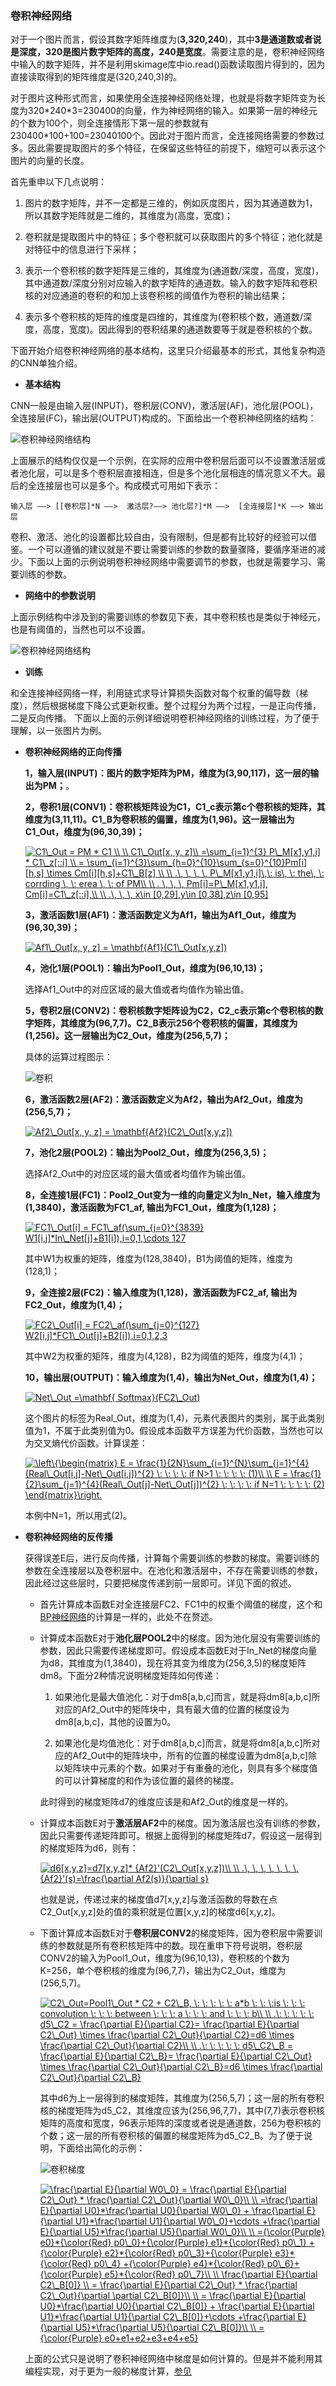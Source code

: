 ### 卷积神经网络

对于一个图片而言，假设其数字矩阵维度为(**3,320,240**)，其中**3是通道数或者说是深度，320是图片数字矩阵的高度，240是宽度**。需要注意的是，卷积神经网络中输入的数字矩阵，并不是利用skimage库中io.read()函数读取图片得到的，因为直接读取得到的矩阵维度是(320,240,3)的。

对于图片这种形式而言，如果使用全连接神经网络处理，也就是将数字矩阵变为长度为320\*240\*3=230400的向量，作为神经网络的输入。如果第一层的神经元的个数为100个，则全连接情形下第一层的参数就有230400\*100+100=23040100个。因此对于图片而言，全连接网络需要的参数过多。因此需要提取图片的多个特征，在保留这些特征的前提下，缩短可以表示这个图片的向量的长度。

首先重申以下几点说明：

   1. 图片的数字矩阵，并不一定都是三维的，例如灰度图片，因为其通道数为1，所以其数字矩阵就是二维的，其维度为(高度，宽度)；
  
   2. 卷积就是提取图片中的特征；多个卷积就可以获取图片的多个特征；池化就是对特征中的信息进行下采样；
   
   3. 表示一个卷积核的数字矩阵是三维的，其维度为(通道数/深度，高度，宽度)，其中通道数/深度分别对应输入的数字矩阵的通道数。输入的数字矩阵和卷积核的对应通道的卷积的和加上该卷积核的阈值作为卷积的输出结果；
   
   4. 表示多个卷积核的矩阵的维度是四维的，其维度为(卷积核个数，通道数/深度，高度，宽度)。因此得到的卷积结果的通道数要等于就是卷积核的个数。

下面开始介绍卷积神经网络的基本结构，这里只介绍最基本的形式，其他复杂构造的CNN单独介绍。



* **基本结构**

CNN一般是由输入层(INPUT)，卷积层(CONV)，激活层(AF)，池化层(POOL)，全连接层(FC)，输出层(OUTPUT)构成的。下面给出一个卷积神经网络的结构：
   
![卷积神经网络结构](https://github.com/Anfany/Machine-Learning-for-Beginner-by-Python3/blob/master/CNN/Cnn/cnn_s.png)
   

上面展示的结构仅仅是一个示例，在实际的应用中卷积层后面可以不设置激活层或者池化层，可以是多个卷积层直接相连，但是多个池化层相连的情况意义不大。最后的全连接层也可以是多个。构成模式可用如下表示：
```
输入层 ——> [[卷积层]*N ——>  激活层?——> 池化层?]*M ——>  [全连接层]*K ——> 输出层
```
卷积、激活、池化的设置都比较自由，没有限制，但是都有比较好的经验可以借鉴。一个可以遵循的建议就是不要让需要训练的参数的数量骤降，要循序渐进的减少。下面以上面的示例说明卷积神经网络中需要调节的参数，也就是需要学习、需要训练的参数。
   
* **网络中的参数说明**   

上面示例结构中涉及到的需要训练的参数见下表，其中卷积核也是类似于神经元，也是有阈值的，当然也可以不设置。

![卷积神经网络结构](https://github.com/Anfany/Machine-Learning-for-Beginner-by-Python3/blob/master/CNN/Cnn/cnn_papng.png)
   
* **训练**      

和全连接神经网络一样，利用链式求导计算损失函数对每个权重的偏导数（梯度），然后根据梯度下降公式更新权重。整个过程分为两个过程，一是正向传播，二是反向传播。 下面以上面的示例详细说明卷积神经网络的训练过程，为了便于理解，以一张图片为例。
  

   + **卷积神经网络的正向传播**
     
     **1，输入层(INPUT)：图片的数字矩阵为PM，维度为(3,90,117)，这一层的输出为PM；**。
     
     **2，卷积1层(CONV1)：卷积核矩阵设为C1，C1_c表示第c个卷积核的矩阵，其维度为(3,11,11)。C1_B为卷积核的偏置，维度为(1,96)。这一层输出为C1_Out，维度为(96,30,39)；**
     
        <a href="https://www.codecogs.com/eqnedit.php?latex=C1\_Out&space;=&space;PM&space;*&space;C1&space;\\&space;\\&space;C1\_Out[x,&space;y,&space;z]\\&space;=\sum_{i=1}^{3}&space;P\_M[x1,y1,i]&space;*&space;C1\_z[::i]&space;\\&space;=&space;\sum_{i=1}^{3}\sum_{h=0}^{10}\sum_{s=0}^{10}Pm[i][h,s]&space;\times&space;Cm[i][h,s]&plus;C1\_B[z]&space;\\&space;\\&space;.\,&space;\,&space;\,&space;\,&space;P\_M[x1,y1,i]\,\:&space;is\,&space;\:&space;the\,&space;\:&space;corrding&space;\,&space;\:&space;erea&space;\,&space;\:&space;of&space;PM\\&space;\\&space;.&space;\,&space;\,&space;\,&space;Pm[i]=P\_M[x1,y1,i],&space;Cm[i]=C1\_z[::i],\\&space;\\&space;.\,&space;\,&space;\,&space;x\in&space;[0,29],y\in&space;[0,38],z\in&space;[0,95]" target="_blank"><img src="https://latex.codecogs.com/gif.latex?C1\_Out&space;=&space;PM&space;*&space;C1&space;\\&space;\\&space;C1\_Out[x,&space;y,&space;z]\\&space;=\sum_{i=1}^{3}&space;P\_M[x1,y1,i]&space;*&space;C1\_z[::i]&space;\\&space;=&space;\sum_{i=1}^{3}\sum_{h=0}^{10}\sum_{s=0}^{10}Pm[i][h,s]&space;\times&space;Cm[i][h,s]&plus;C1\_B[z]&space;\\&space;\\&space;.\,&space;\,&space;\,&space;\,&space;P\_M[x1,y1,i]\,\:&space;is\,&space;\:&space;the\,&space;\:&space;corrding&space;\,&space;\:&space;erea&space;\,&space;\:&space;of&space;PM\\&space;\\&space;.&space;\,&space;\,&space;\,&space;Pm[i]=P\_M[x1,y1,i],&space;Cm[i]=C1\_z[::i],\\&space;\\&space;.\,&space;\,&space;\,&space;x\in&space;[0,29],y\in&space;[0,38],z\in&space;[0,95]" title="C1\_Out = PM * C1 \\ \\ C1\_Out[x, y, z]\\ =\sum_{i=1}^{3} P\_M[x1,y1,i] * C1\_z[::i] \\ = \sum_{i=1}^{3}\sum_{h=0}^{10}\sum_{s=0}^{10}Pm[i][h,s] \times Cm[i][h,s]+C1\_B[z] \\ \\ .\, \, \, \, P\_M[x1,y1,i]\,\: is\, \: the\, \: corrding \, \: erea \, \: of PM\\ \\ . \, \, \, Pm[i]=P\_M[x1,y1,i], Cm[i]=C1\_z[::i],\\ \\ .\, \, \, x\in [0,29],y\in [0,38],z\in [0,95]" /></a>
     
     
     **3，激活函数1层(AF1)：激活函数定义为Af1，输出为Af1_Out，维度为(96,30,39)；**
     
        <a href="https://www.codecogs.com/eqnedit.php?latex=Af1\_Out[x,&space;y,&space;z]&space;=&space;\mathbf{Af1}(C1\_Out[x,y,z])" target="_blank"><img src="https://latex.codecogs.com/gif.latex?Af1\_Out[x,&space;y,&space;z]&space;=&space;\mathbf{Af1}(C1\_Out[x,y,z])" title="Af1\_Out[x, y, z] = \mathbf{Af1}(C1\_Out[x,y,z])" /></a>
     
     **4，池化1层(POOL1)：输出为Pool1_Out，维度为(96,10,13)；**
     
          
        选择Af1_Out中的对应区域的最大值或者均值作为输出值。
     
     
     **5，卷积2层(CONV2)：卷积核数字矩阵设为C2，C2_c表示第c个卷积核的数字矩阵，其维度为(96,7,7)。C2_B表示256个卷积核的偏置，其维度为(1,256)。这一层输出为C2_Out，维度为(256,5,7)；**
     
        具体的运算过程图示：
        
        ![卷积](https://github.com/Anfany/Machine-Learning-for-Beginner-by-Python3/blob/master/CNN/Cnn/cnn_conv.png)
   
     **6，激活函数2层(AF2)：激活函数定义为Af2，输出为Af2_Out，维度为(256,5,7)；**
     
        <a href="https://www.codecogs.com/eqnedit.php?latex=Af2\_Out[x,&space;y,&space;z]&space;=&space;\mathbf{Af2}(C2\_Out[x,y,z])" target="_blank"><img src="https://latex.codecogs.com/gif.latex?Af2\_Out[x,&space;y,&space;z]&space;=&space;\mathbf{Af2}(C2\_Out[x,y,z])" title="Af2\_Out[x, y, z] = \mathbf{Af2}(C2\_Out[x,y,z])" /></a>
     
     **7，池化2层(POOL2)：输出为Pool2_Out，维度为(256,3,5)；**
     
        选择Af2_Out中的对应区域的最大值或者均值作为输出值。
     
     **8，全连接1层(FC1)：Pool2_Out变为一维的向量定义为In_Net，输入维度为(1,3840)，激活函数为FC1_af, 输出为FC1_Out，维度为(1,128)；**
     
       <a href="https://www.codecogs.com/eqnedit.php?latex=FC1\_Out[i]&space;=&space;FC1\_af(\sum_{j=0}^{3839}&space;W1[i,j]*In\_Net[j]&plus;B1[i]),i=0,1,\cdots&space;127" target="_blank"><img src="https://latex.codecogs.com/gif.latex?FC1\_Out[i]&space;=&space;FC1\_af(\sum_{j=0}^{3839}&space;W1[i,j]*In\_Net[j]&plus;B1[i]),i=0,1,\cdots&space;127" title="FC1\_Out[i] = FC1\_af(\sum_{j=0}^{3839} W1[i,j]*In\_Net[j]+B1[i]),i=0,1,\cdots 127" /></a>
     
       其中W1为权重的矩阵，维度为(128,3840)，B1为阈值的矩阵，维度为(128,1)；
   
     **9，全连接2层(FC2)：输入维度为(1,128)，激活函数为FC2_af, 输出为FC2_Out，维度为(1,4)；**
     
       <a href="https://www.codecogs.com/eqnedit.php?latex=FC2\_Out[i]&space;=&space;FC2\_af(\sum_{j=0}^{127}&space;W2[i,j]*FC1\_Out[j]&plus;B2[i]),i=0,1,2,3" target="_blank"><img src="https://latex.codecogs.com/gif.latex?FC2\_Out[i]&space;=&space;FC2\_af(\sum_{j=0}^{127}&space;W2[i,j]*FC1\_Out[j]&plus;B2[i]),i=0,1,2,3" title="FC2\_Out[i] = FC2\_af(\sum_{j=0}^{127} W2[i,j]*FC1\_Out[j]+B2[i]),i=0,1,2,3" /></a>
   
     
     其中W2为权重的矩阵，维度为(4,128)，B2为阈值的矩阵，维度为(4,1)；
     
     **10，输出层(OUTPUT)：输入维度为(1,4)，输出为Net_Out，维度为(1,4)；**
     
       <a href="https://www.codecogs.com/eqnedit.php?latex=Net\_Out&space;=\mathbf{&space;Softmax}(FC2\_Out)" target="_blank"><img src="https://latex.codecogs.com/gif.latex?Net\_Out&space;=\mathbf{&space;Softmax}(FC2\_Out)" title="Net\_Out =\mathbf{ Softmax}(FC2\_Out)" /></a>
     
       这个图片的标签为Real_Out，维度为(1,4)，元素代表图片的类别，属于此类别值为1，不属于此类别值为0。假设成本函数平方误差为代价函数，当然也可以为交叉熵代价函数。计算误差：
     
      <a href="https://www.codecogs.com/eqnedit.php?latex=\left\{\begin{matrix}&space;E&space;=&space;\frac{1}{2N}\sum_{i=1}^{N}\sum_{j=1}^{4}(Real\_Out[i,j]-Net\_Out[i,j])^{2}&space;\:&space;\:&space;\:&space;\:&space;if&space;N>1&space;\:&space;\:&space;\:&space;\:&space;(1)\\&space;\\&space;E&space;=&space;\frac{1}{2}\sum_{j=1}^{4}(Real\_Out[j]-Net\_Out[j])^{2}&space;\:&space;\:&space;\:&space;\:&space;if&space;N=1&space;\:&space;\:&space;\:&space;\:&space;(2)&space;\end{matrix}\right." target="_blank"><img src="https://latex.codecogs.com/gif.latex?\left\{\begin{matrix}&space;E&space;=&space;\frac{1}{2N}\sum_{i=1}^{N}\sum_{j=1}^{4}(Real\_Out[i,j]-Net\_Out[i,j])^{2}&space;\:&space;\:&space;\:&space;\:&space;if&space;N>1&space;\:&space;\:&space;\:&space;\:&space;(1)\\&space;\\&space;E&space;=&space;\frac{1}{2}\sum_{j=1}^{4}(Real\_Out[j]-Net\_Out[j])^{2}&space;\:&space;\:&space;\:&space;\:&space;if&space;N=1&space;\:&space;\:&space;\:&space;\:&space;(2)&space;\end{matrix}\right." title="\left\{\begin{matrix} E = \frac{1}{2N}\sum_{i=1}^{N}\sum_{j=1}^{4}(Real\_Out[i,j]-Net\_Out[i,j])^{2} \: \: \: \: if N>1 \: \: \: \: (1)\\ \\ E = \frac{1}{2}\sum_{j=1}^{4}(Real\_Out[j]-Net\_Out[j])^{2} \: \: \: \: if N=1 \: \: \: \: (2) \end{matrix}\right." /></a>
     
     本例中N=1，所以用式(2)。
     
    
   +  **卷积神经网络的反传播**
     
      获得误差E后，进行反向传播，计算每个需要训练的参数的梯度。需要训练的参数在全连接层以及卷积层中。在池化和激活层中，不存在需要训练的参数，因此经过这些层时，只要把梯度传递到前一层即可。详见下面的叙述。
     
         + 首先计算成本函数E对全连接层FC2、FC1中的权重个阈值的梯度，这个和[BP神经网络](https://github.com/Anfany/Machine-Learning-for-Beginner-by-Python3/blob/master/BPNN/readme.md)的计算是一样的，此处不在赘述。
      
         + 计算成本函数E对于**池化层POOL2**中的梯度。因为池化层没有需要训练的参数，因此只需要传递梯度即可。假设成本函数E对于In_Net的梯度向量为d8，其维度为(1,3840)，现在将其变为维度为(256,3,5)的梯度矩阵dm8。下面分2种情况说明梯度矩阵如何传递：
           
             1. 如果池化是最大值池化：对于dm8[a,b,c]而言，就是将dm8[a,b,c]所对应的Af2_Out中的矩阵块中，具有最大值的位置的梯度设为dm8[a,b,c]，其他的设置为0。
             
             2. 如果池化是均值池化：对于dm8[a,b,c]而言，就是将dm8[a,b,c]所对应的Af2_Out中的矩阵块中，所有的位置的梯度设置为dm8[a,b,c]除以矩阵块中元素的个数。如果对于有重叠的池化，则具有多个梯度值的可以计算梯度的和作为该位置的最终的梯度。
             
            此时得到的梯度矩阵d7的维度应该是和Af2_Out的维度是一样的。
             
         
        +  计算成本函数E对于**激活层AF2**中的梯度。因为激活层也没有训练的参数，因此只需要传递矩阵即可。根据上面得到的梯度矩阵d7，假设这一层得到的梯度矩阵为d6，则有：
            
            <a href="https://www.codecogs.com/eqnedit.php?latex=d6[x,y,z]=d7[x,y,z]*&space;{Af2}'(C2\_Out[x,y,z])\\&space;\\&space;.\,&space;\,&space;\,&space;\,&space;\,&space;\,&space;\,&space;{Af2}'(s)=\frac{\partial&space;Af2(s)}{\partial&space;s}" target="_blank"><img src="https://latex.codecogs.com/gif.latex?d6[x,y,z]=d7[x,y,z]*&space;{Af2}'(C2\_Out[x,y,z])\\&space;\\&space;.\,&space;\,&space;\,&space;\,&space;\,&space;\,&space;\,&space;{Af2}'(s)=\frac{\partial&space;Af2(s)}{\partial&space;s}" title="d6[x,y,z]=d7[x,y,z]* {Af2}'(C2\_Out[x,y,z])\\ \\ .\, \, \, \, \, \, \, {Af2}'(s)=\frac{\partial Af2(s)}{\partial s}" /></a>
     
            也就是说，传递过来的梯度值d7[x,y,z]与激活函数的导数在点C2_Out[x,y,z]处的值的乘积就是位置[x,y,z]的梯度d6[x,y,z]。
       
       + 下面计算成本函数E对于**卷积层CONV2**的梯度矩阵，因为卷积层中需要训练的参数就是所有卷积核矩阵中的数。现在重申下符号说明，卷积层CONV2的输入为Pool1_Out，维度为(96,10,13)，卷积核的个数为K=256，单个卷积核的维度为(96,7,7)，输出为C2_Out，维度为(256,5,7)。
      
           <a href="https://www.codecogs.com/eqnedit.php?latex=C2\_Out=Pool1\_Out&space;*&space;C2&space;&plus;&space;C2\_B,&space;\:&space;\:&space;\:&space;\:&space;\:&space;a*b&space;\:&space;\:&space;\:is&space;\:&space;\:&space;\:&space;convolution&space;\:&space;\:&space;\:&space;between&space;\:&space;\:&space;\:&space;a&space;\:&space;\:&space;\:&space;and&space;\:&space;\:&space;\:&space;b\\&space;\\&space;.\:&space;\:&space;\:&space;\:&space;\:&space;d5\_C2&space;=&space;\frac{\partial&space;E}{\partial&space;C2}=&space;\frac{\partial&space;E}{\partial&space;C2\_Out}&space;\times&space;\frac{\partial&space;C2\_Out}{\partial&space;C2}=d6&space;\times&space;\frac{\partial&space;C2\_Out}{\partial&space;C2}\\&space;\\&space;.\:&space;\:&space;\:&space;\:&space;\:&space;d5\_C2\_B&space;=&space;\frac{\partial&space;E}{\partial&space;C2\_B}=&space;\frac{\partial&space;E}{\partial&space;C2\_Out}&space;\times&space;\frac{\partial&space;C2\_Out}{\partial&space;C2\_B}=d6&space;\times&space;\frac{\partial&space;C2\_Out}{\partial&space;C2\_B}" target="_blank"><img src="https://latex.codecogs.com/gif.latex?C2\_Out=Pool1\_Out&space;*&space;C2&space;&plus;&space;C2\_B,&space;\:&space;\:&space;\:&space;\:&space;\:&space;a*b&space;\:&space;\:&space;\:is&space;\:&space;\:&space;\:&space;convolution&space;\:&space;\:&space;\:&space;between&space;\:&space;\:&space;\:&space;a&space;\:&space;\:&space;\:&space;and&space;\:&space;\:&space;\:&space;b\\&space;\\&space;.\:&space;\:&space;\:&space;\:&space;\:&space;d5\_C2&space;=&space;\frac{\partial&space;E}{\partial&space;C2}=&space;\frac{\partial&space;E}{\partial&space;C2\_Out}&space;\times&space;\frac{\partial&space;C2\_Out}{\partial&space;C2}=d6&space;\times&space;\frac{\partial&space;C2\_Out}{\partial&space;C2}\\&space;\\&space;.\:&space;\:&space;\:&space;\:&space;\:&space;d5\_C2\_B&space;=&space;\frac{\partial&space;E}{\partial&space;C2\_B}=&space;\frac{\partial&space;E}{\partial&space;C2\_Out}&space;\times&space;\frac{\partial&space;C2\_Out}{\partial&space;C2\_B}=d6&space;\times&space;\frac{\partial&space;C2\_Out}{\partial&space;C2\_B}" title="C2\_Out=Pool1\_Out * C2 + C2\_B, \: \: \: \: \: a*b \: \: \:is \: \: \: convolution \: \: \: between \: \: \: a \: \: \: and \: \: \: b\\ \\ .\: \: \: \: \: d5\_C2 = \frac{\partial E}{\partial C2}= \frac{\partial E}{\partial C2\_Out} \times \frac{\partial C2\_Out}{\partial C2}=d6 \times \frac{\partial C2\_Out}{\partial C2}\\ \\ .\: \: \: \: \: d5\_C2\_B = \frac{\partial E}{\partial C2\_B}= \frac{\partial E}{\partial C2\_Out} \times \frac{\partial C2\_Out}{\partial C2\_B}=d6 \times \frac{\partial C2\_Out}{\partial C2\_B}" /></a>
            
            
            其中d6为上一层得到的梯度矩阵，其维度为(256,5,7)；这一层的所有卷积核的梯度矩阵为d5_C2，其维度应该为(256,96,7,7)，其中(7,7)表示卷积核矩阵的高度和宽度，96表示矩阵的深度或者说是通道数，256为卷积核的个数；这一层的所有卷积核的偏置的梯度矩阵为d5_C2_B。为了便于说明，下面给出简化的示例：
            
            ![卷积梯度](https://github.com/Anfany/Machine-Learning-for-Beginner-by-Python3/blob/master/CNN/Cnn/cnn_d.png)

            <a href="https://www.codecogs.com/eqnedit.php?latex=\frac{\partial&space;E}{\partial&space;W0\_0}&space;=&space;\frac{\partial&space;E}{\partial&space;C2\_Out}&space;*&space;\frac{\partial&space;C2\_Out}{\partial&space;W0\_0}\\&space;\\&space;=\frac{\partial&space;E}{\partial&space;U0}*\frac{\partial&space;U0}{\partial&space;W0\_0}&space;&plus;&space;\frac{\partial&space;E}{\partial&space;U1}*\frac{\partial&space;U1}{\partial&space;W0\_0}&plus;\cdots&space;&plus;\frac{\partial&space;E}{\partial&space;U5}*\frac{\partial&space;U5}{\partial&space;W0\_0}\\&space;\\&space;={\color{Purple}&space;e0}*{\color{Red}&space;p0\_0}&plus;{\color{Purple}&space;e1}*{\color{Red}&space;p0\_1}&space;&plus;{\color{Purple}&space;e2}*{\color{Red}&space;p0\_3}&plus;{\color{Purple}&space;e3}*{\color{Red}&space;p0\_4}&space;&plus;{\color{Purple}&space;e4}*{\color{Red}&space;p0\_6}&plus;{\color{Purple}&space;e5}*{\color{Red}&space;p0\_7}\\&space;\\&space;\frac{\partial&space;E}{\partial&space;C2\_B[0]}&space;\\&space;=&space;\frac{\partial&space;E}{\partial&space;C2\_Out}&space;*&space;\frac{\partial&space;C2\_Out}{\partial&space;\partial&space;C2\_B[0]}\\&space;\\&space;=&space;\frac{\partial&space;E}{\partial&space;U0}*\frac{\partial&space;U0}{\partial&space;C2\_B[0]}&space;&plus;&space;\frac{\partial&space;E}{\partial&space;U1}*\frac{\partial&space;U1}{\partial&space;C2\_B[0]}&plus;\cdots&space;&plus;\frac{\partial&space;E}{\partial&space;U5}*\frac{\partial&space;U5}{\partial&space;C2\_B[0]}\\&space;\\&space;={\color{Purple}&space;e0&plus;e1&plus;e2&plus;e3&plus;e4&plus;e5}" target="_blank"><img src="https://latex.codecogs.com/gif.latex?\frac{\partial&space;E}{\partial&space;W0\_0}&space;=&space;\frac{\partial&space;E}{\partial&space;C2\_Out}&space;*&space;\frac{\partial&space;C2\_Out}{\partial&space;W0\_0}\\&space;\\&space;=\frac{\partial&space;E}{\partial&space;U0}*\frac{\partial&space;U0}{\partial&space;W0\_0}&space;&plus;&space;\frac{\partial&space;E}{\partial&space;U1}*\frac{\partial&space;U1}{\partial&space;W0\_0}&plus;\cdots&space;&plus;\frac{\partial&space;E}{\partial&space;U5}*\frac{\partial&space;U5}{\partial&space;W0\_0}\\&space;\\&space;={\color{Purple}&space;e0}*{\color{Red}&space;p0\_0}&plus;{\color{Purple}&space;e1}*{\color{Red}&space;p0\_1}&space;&plus;{\color{Purple}&space;e2}*{\color{Red}&space;p0\_3}&plus;{\color{Purple}&space;e3}*{\color{Red}&space;p0\_4}&space;&plus;{\color{Purple}&space;e4}*{\color{Red}&space;p0\_6}&plus;{\color{Purple}&space;e5}*{\color{Red}&space;p0\_7}\\&space;\\&space;\frac{\partial&space;E}{\partial&space;C2\_B[0]}&space;\\&space;=&space;\frac{\partial&space;E}{\partial&space;C2\_Out}&space;*&space;\frac{\partial&space;C2\_Out}{\partial&space;\partial&space;C2\_B[0]}\\&space;\\&space;=&space;\frac{\partial&space;E}{\partial&space;U0}*\frac{\partial&space;U0}{\partial&space;C2\_B[0]}&space;&plus;&space;\frac{\partial&space;E}{\partial&space;U1}*\frac{\partial&space;U1}{\partial&space;C2\_B[0]}&plus;\cdots&space;&plus;\frac{\partial&space;E}{\partial&space;U5}*\frac{\partial&space;U5}{\partial&space;C2\_B[0]}\\&space;\\&space;={\color{Purple}&space;e0&plus;e1&plus;e2&plus;e3&plus;e4&plus;e5}" title="\frac{\partial E}{\partial W0\_0} = \frac{\partial E}{\partial C2\_Out} * \frac{\partial C2\_Out}{\partial W0\_0}\\ \\ =\frac{\partial E}{\partial U0}*\frac{\partial U0}{\partial W0\_0} + \frac{\partial E}{\partial U1}*\frac{\partial U1}{\partial W0\_0}+\cdots +\frac{\partial E}{\partial U5}*\frac{\partial U5}{\partial W0\_0}\\ \\ ={\color{Purple} e0}*{\color{Red} p0\_0}+{\color{Purple} e1}*{\color{Red} p0\_1} +{\color{Purple} e2}*{\color{Red} p0\_3}+{\color{Purple} e3}*{\color{Red} p0\_4} +{\color{Purple} e4}*{\color{Red} p0\_6}+{\color{Purple} e5}*{\color{Red} p0\_7}\\ \\ \frac{\partial E}{\partial C2\_B[0]} \\ = \frac{\partial E}{\partial C2\_Out} * \frac{\partial C2\_Out}{\partial \partial C2\_B[0]}\\ \\ = \frac{\partial E}{\partial U0}*\frac{\partial U0}{\partial C2\_B[0]} + \frac{\partial E}{\partial U1}*\frac{\partial U1}{\partial C2\_B[0]}+\cdots +\frac{\partial E}{\partial U5}*\frac{\partial U5}{\partial C2\_B[0]}\\ \\ ={\color{Purple} e0+e1+e2+e3+e4+e5}" /></a>
            
        上面的公式只是说明了卷积神经网络中梯度是如何计算的。但是并不能利用其编程实现，对于更为一般的梯度计算，[参见]()   
            
            

